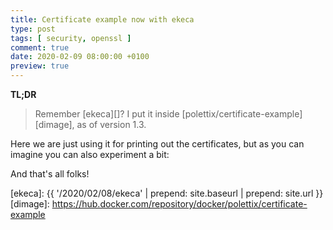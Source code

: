 ```yaml
---
title: Certificate example now with ekeca
type: post
tags: [ security, openssl ]
comment: true
date: 2020-02-09 08:00:00 +0100
preview: true
---
```


**TL;DR**

> Remember [ekeca][]? I put it inside
> [polettix/certificate-example][dimage], as of version 1.3.

Here we are just using it for printing out the certificates, but as you can
imagine you can also experiment a bit:

<script id="asciicast-299257" src="https://asciinema.org/a/299257.js" async></script>

And that's all folks!


[ekeca]: {{ '/2020/02/08/ekeca' | prepend: site.baseurl | prepend: site.url }}
[dimage]: https://hub.docker.com/repository/docker/polettix/certificate-example

